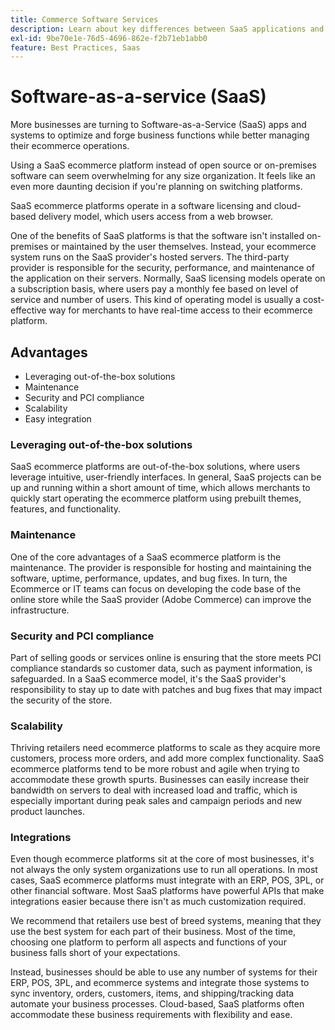 ```yaml
---
title: Commerce Software Services
description: Learn about key differences between SaaS applications and other self-hosted (on-premises) open source ecommerce options.
exl-id: 9be70e1e-76d5-4696-862e-f2b71eb1abb0
feature: Best Practices, Saas
---
```

# Software-as-a-service (SaaS)

More businesses are turning to Software-as-a-Service (SaaS) apps and systems to optimize and forge business functions while better managing their ecommerce operations.

Using a SaaS ecommerce platform instead of open source or on-premises software can seem overwhelming for any size organization. It feels like an even more daunting decision if you're planning on switching platforms.

SaaS ecommerce platforms operate in a software licensing and cloud-based delivery model, which users access from a web browser.

One of the benefits of SaaS platforms is that the software isn't installed on-premises or maintained by the user themselves. Instead, your ecommerce system runs on the SaaS provider's hosted servers. The third-party provider is responsible for the security, performance, and maintenance of the application on their servers. Normally, SaaS licensing models operate on a subscription basis, where users pay a monthly fee based on level of service and number of users. This kind of operating model is usually a cost-effective way for merchants to have real-time access to their ecommerce platform.

## Advantages

- Leveraging out-of-the-box solutions
- Maintenance
- Security and PCI compliance
- Scalability
- Easy integration

### Leveraging out-of-the-box solutions

SaaS ecommerce platforms are out-of-the-box solutions, where users leverage intuitive, user-friendly interfaces. In general, SaaS projects can be up and running within a short amount of time, which allows merchants to quickly start operating the ecommerce platform using prebuilt themes, features, and functionality. 

### Maintenance

One of the core advantages of a SaaS ecommerce platform is the maintenance. The provider is responsible for hosting and maintaining the software, uptime, performance, updates, and bug fixes. In turn, the Ecommerce or IT teams can focus on developing the code base of the online store while the SaaS provider (Adobe Commerce) can improve the infrastructure.

### Security and PCI compliance

Part of selling goods or services online is ensuring that the store meets PCI compliance standards so customer data, such as payment information, is safeguarded. In a SaaS ecommerce model, it's the SaaS provider's responsibility to stay up to date with patches and bug fixes that may impact the security of the store.

### Scalability

Thriving retailers need ecommerce platforms to scale as they acquire more customers, process more orders, and add more complex functionality. SaaS ecommerce platforms tend to be more robust and agile when trying to accommodate these growth spurts. Businesses can easily increase their bandwidth on servers to deal with increased load and traffic, which is especially important during peak sales and campaign periods and new product launches.

### Integrations

Even though ecommerce platforms sit at the core of most businesses, it's not always the only system organizations use to run all operations. In most cases, SaaS ecommerce platforms must integrate with an ERP, POS, 3PL, or other financial software. Most SaaS platforms have powerful APIs that make integrations easier because there isn't as much customization required.

We recommend that retailers use best of breed systems, meaning that they use the best system for each part of their business. Most of the time, choosing one platform to perform all aspects and functions of your business falls short of your expectations.

Instead, businesses should be able to use any number of systems for
their ERP, POS, 3PL, and ecommerce systems and integrate those systems to sync inventory, orders, customers, items, and shipping/tracking data automate your business processes. Cloud-based, SaaS platforms often accommodate these business requirements with flexibility and ease.
